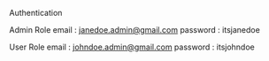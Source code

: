 Authentication 

Admin Role
email : janedoe.admin@gmail.com
password : itsjanedoe

User Role
email : johndoe.admin@gmail.com
password : itsjohndoe